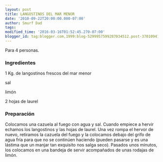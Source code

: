 ```yaml
---
layout: post
title: LANGOSTINOS DEL MAR MENOR
date: '2010-09-22T20:00:00.000-07:00'
author: Smurf Dad
tags: 
modified_time: '2016-03-16T01:52:45.270-07:00'
blogger_id: tag:blogger.com,1999:blog-5299957599287034512.post-3701094174861187666
---
```


Para 4 personas.

<h3>Ingredientes</h3>

1 Kg. de langostinos frescos del mar menor

sal

limón

2 hojas de laurel

<h3>Preparación</h3>

Colocamos una cazuela al fuego con agua y sal. Cuando empiece a hervir echamos los langostinos y las hojas de laurel. Una vez rompa el hervor de nuevo, retiramos la cazuela del fuego y la colocamos debajo del grifo de agua fría para que no se continúen haciendo (pueden pasarse y es una lástima que un manjar tan exquisito nos salga seco). Pasados unos minutos, los colocamos en una bandeja de servir acompañados de unas rodajas de limón.

